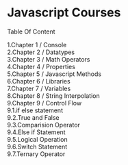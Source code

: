 # Javascript Courses

Table Of Content

1.Chapter 1 / Console  
2.Chapter 2 / Datatypes  
3.Chapter 3 / Math Operators  
4.Chapter 4 / Properties  
5.Chapter 5 / Javascript Methods  
6.Chapter 6 / Libraries  
7.Chapter 7 / Variables  
8.Chapter 8 / String Interpolation  
9.Chapter 9 / Control Flow  
    9.1.if else statement  
    9.2.True and False  
    9.3.Comparision Operator  
    9.4.Else if Statement  
    9.5.Logical Operation  
    9.6.Switch Statement  
    9.7.Ternary Operator  
